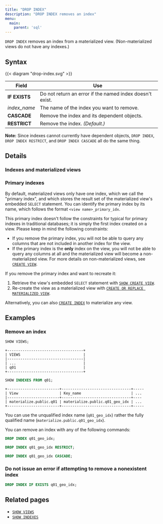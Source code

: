 ```yaml
---
title: "DROP INDEX"
description: "DROP INDEX removes an index"
menu:
  main:
    parent: 'sql'
---
```


`DROP INDEX` removes an index from a materialized view. (Non-materialized views do not have any indexes.)

## Syntax

{{< diagram "drop-index.svg" >}}

Field | Use
------|-----
**IF EXISTS** | Do not return an error if the named index doesn't exist.
_index&lowbar;name_ | The name of the index you want to remove.
**CASCADE** | Remove the index and its dependent objects.
**RESTRICT** |  Remove the index. _(Default.)_

**Note:** Since indexes cannot currently have dependent objects, `DROP INDEX`, `DROP INDEX RESTRICT`, and `DROP INDEX CASCADE` all do the same thing.

## Details

### Indexes and materialized views

### Primary indexes

By default, materialized views only have one index, which we call the "primary
index", and which stores the result set of the materialized view's embedded `SELECT`
statement. You can identify the primary index by its name, which follows the
format `<view name>_primary_idx`.

This primary index doesn't follow the constraints for typical for primary indexes in traditional databases; it is simply the first index created on a view. Please keep in mind the following constraints:

* If you remove the primary index, you will not be able to query any columns that are not included in another index for the view.
* If the primary index is the **only** index on the view, you will not be able to query any columns at all and the materialized view will become a non-materialized view. For more details on non-materialized views, see [`CREATE
VIEW`](../create-view).

If you remove the primary index and want to recreate it:

1. Retrieve the view's embedded `SELECT` statement with [`SHOW CREATE
   VIEW`](../show-create-view).
1. Re-create the view as a materialized view with [`CREATE OR REPLACE
   MATERIALIZED VIEW`](../create-materialized-view).

Alternatively, you can also [`CREATE INDEX`](../create-index) to materialize any
view.

## Examples

### Remove an index

```sql
SHOW VIEWS;
```
```nofmt
+-----------------------------------+
| VIEWS                             |
|-----------------------------------|
| ...                               |
| q01                               |
+-----------------------------------+
```
```sql
SHOW INDEXES FROM q01;
```
```nofmt
+------------------------+--------------------------------+-----
| View                   | Key_name                       | ...
|------------------------+--------------------------------+----
| materialize.public.q01 | materialize.public.q01_geo_idx | ...
+------------------------+--------------------------------+-----
```

You can use the unqualified index name (`q01_geo_idx`) rather the fully qualified name (`materialize.public.q01_geo_idx`).

You can remove an index with any of the following commands:

```sql
DROP INDEX q01_geo_idx;
```

  ```sql
DROP INDEX q01_geo_idx RESTRICT;
```

```sql
DROP INDEX q01_geo_idx CASCADE;
```

### Do not issue an error if attempting to remove a nonexistent index

```sql
DROP INDEX IF EXISTS q01_geo_idx;
```

## Related pages

- [`SHOW VIEWS`](../show-views)
- [`SHOW INDEXES`](../show-indexes)
